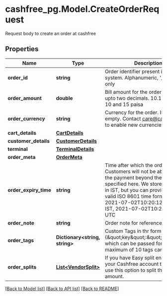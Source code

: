 # cashfree_pg.Model.CreateOrderRequest
Request body to create an order at cashfree

## Properties

Name | Type | Description | Notes
------------ | ------------- | ------------- | -------------
**order_id** | **string** | Order identifier present in your system. Alphanumeric, &#39;_&#39; and &#39;-&#39; only | [optional] 
**order_amount** | **double** | Bill amount for the order. Provide upto two decimals. 10.15 means Rs 10 and 15 paisa | 
**order_currency** | **string** | Currency for the order. INR if left empty. Contact care@cashfree.com to enable new currencies. | 
**cart_details** | [**CartDetails**](CartDetails.md) |  | [optional] 
**customer_details** | [**CustomerDetails**](CustomerDetails.md) |  | 
**terminal** | [**TerminalDetails**](TerminalDetails.md) |  | [optional] 
**order_meta** | [**OrderMeta**](OrderMeta.md) |  | [optional] 
**order_expiry_time** | **string** | Time after which the order expires. Customers will not be able to make the payment beyond the time specified here. We store timestamps in IST, but you can provide them in a valid ISO 8601 time format. Example 2021-07-02T10:20:12+05:30 for IST, 2021-07-02T10:20:12Z for UTC | [optional] 
**order_note** | **string** | Order note for reference. | [optional] 
**order_tags** | **Dictionary&lt;string, string&gt;** | Custom Tags in thr form of {\&quot;key\&quot;:\&quot;value\&quot;} which can be passed for an order. A maximum of 10 tags can be added | [optional] 
**order_splits** | [**List&lt;VendorSplit&gt;**](VendorSplit.md) | If you have Easy split enabled in your Cashfree account then you can use this option to split the order amount. | [optional] 

[[Back to Model list]](../README.md#documentation-for-models) [[Back to API list]](../README.md#documentation-for-api-endpoints) [[Back to README]](../README.md)

